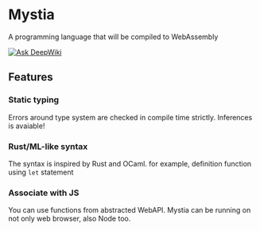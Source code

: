 # Mystia
A programming language that will be compiled to WebAssembly

[![Ask DeepWiki](https://deepwiki.com/badge.svg)](https://deepwiki.com/KajizukaTaichi/mystia)

## Features
### Static typing
Errors around type system are checked in compile time strictly. Inferences is avaiable!
### Rust/ML-like syntax
The syntax is inspired by Rust and OCaml. for example, definition function using `let` statement
### Associate with JS
You can use functions from abstracted WebAPI. Mystia can be running on not only web browser, also Node too.
